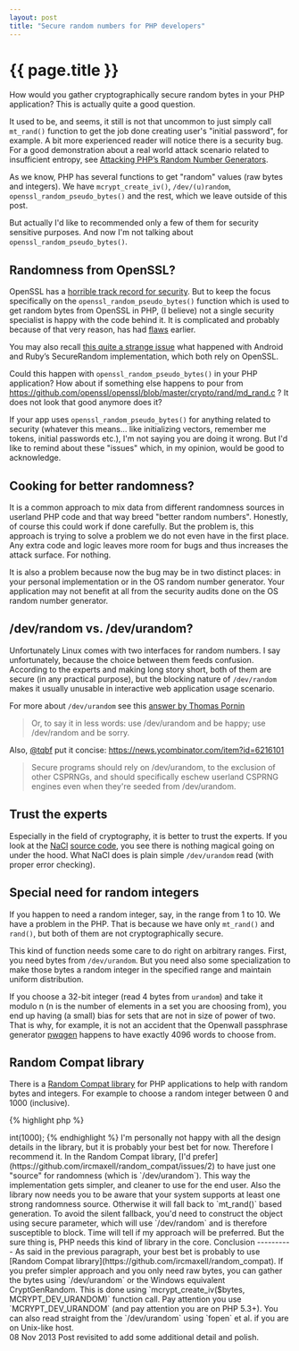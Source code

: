 ```yaml
---
layout: post
title: "Secure random numbers for PHP developers"
---
```


{{ page.title }}
================

How would you gather cryptographically secure random bytes in your PHP application? This is actually quite a good question.

It used to be, and seems, it still is not that uncommon to just simply call `mt_rand()` function to get the job done creating user's "initial password", for example. A bit more experienced reader will notice there is a security bug. For a good demonstration about a real world attack scenario related to insufficient entropy, see [Attacking PHP’s Random Number Generators](http://phpsecurity.readthedocs.org/en/latest/Insufficient-Entropy-For-Random-Values.html#attacking-php-s-random-number-generators).

As we know, PHP has several functions to get "random" values (raw bytes and integers). We have `mcrypt_create_iv()`, `/dev/(u)random`, `openssl_random_pseudo_bytes()` and the rest, which we leave outside of this post.

But actually I'd like to recommended only a few of them for security sensitive purposes. And now I'm not talking about `openssl_random_pseudo_bytes()`.

Randomness from OpenSSL?
------------------------

OpenSSL has a [horrible track record for security](http://www.daemonology.net/blog/2009-06-11-cryptographic-right-answers.html). But to keep the focus specifically on the `openssl_random_pseudo_bytes()` function which is used to get random bytes from OpenSSL in PHP, (I believe) not a single security specialist is happy with the code behind it. It is complicated and probably because of that very reason, has had [flaws](http://mjos.fi/doc/secadv_prng.txt) earlier.

You may also recall [this quite a strange issue](http://emboss.github.io/blog/2013/08/21/openssl-prng-is-not-really-fork-safe/) what happened with Android and Ruby’s SecureRandom implementation, which both rely on OpenSSL.

Could this happen with `openssl_random_pseudo_bytes()` in your PHP application? How about if something else happens to pour from <https://github.com/openssl/openssl/blob/master/crypto/rand/md_rand.c> ? It does not look that good anymore does it?

If your app uses `openssl_random_pseudo_bytes()` for anything related to security (whatever this means... like initializing vectors, remember me tokens, initial passwords etc.), I'm not saying you are doing it wrong. But I'd like to remind about these "issues" which, in my opinion, would be good to acknowledge.

Cooking for better randomness?
------------------------------

It is a common approach to mix data from different randomness sources in userland PHP code and that way breed "better random numbers". Honestly, of course this could work if done carefully. But the problem is, this approach is trying to solve a problem we do not even have in the first place. Any extra code and logic leaves more room for bugs and thus increases the attack surface. For nothing.

It is also a problem because now the bug may be in two distinct places: in your personal implementation or in the OS random number generator. Your application may not benefit at all from the security audits done on the OS random number generator.

/dev/random vs. /dev/urandom?
-----------------------------

Unfortunately Linux comes with two interfaces for random numbers. I say unfortunately, because the choice between them feeds confusion. According to the experts and making long story short, both of them are secure (in any practical purpose), but the blocking nature of `/dev/random` makes it usually unusable in interactive web application usage scenario.

For more about `/dev/urandom` see this [answer by Thomas Pornin](http://security.stackexchange.com/a/3939)

> Or, to say it in less words: use /dev/urandom and be happy; use /dev/random and be sorry.

Also, [@tqbf](https://twitter.com/tqbf) put it concise: <https://news.ycombinator.com/item?id=6216101>

> Secure programs should rely on /dev/urandom, to the exclusion of other CSPRNGs, and should specifically eschew userland CSPRNG engines even when they're seeded from /dev/urandom.

Trust the experts
-----------------

Especially in the field of cryptography, it is better to trust the experts. If you look at the [NaCl](http://nacl.cr.yp.to/) [source code](http://hyperelliptic.org/nacl/nacl-20110221.tar.bz2), you see there is nothing magical going on under the hood. What NaCl does is plain simple `/dev/urandom` read (with proper error checking).


Special need for random integers
------------------------------------

If you happen to need a random integer, say, in the range from 1 to 10. We have a problem in the PHP. That is because we have only `mt_rand()` and `rand()`, but both of them are not cryptographically secure.

This kind of function needs some care to do right on arbitrary ranges. First, you need bytes from `/dev/urandom`. But you need also some specialization to make those bytes a random integer in the specified range and maintain uniform distribution.

If you choose a 32-bit integer (read 4 bytes from `urandom`) and take it modulo n (n is the number of elements in a set you are choosing from), you end up having (a small) bias for sets that are not in size of power of two. That is why, for example, it is not an accident that the Openwall passphrase generator [pwqgen](http://www.openwall.com/passwdqc/) happens to have exactly 4096 words to choose from.

Random Compat library
---------------------

There is a [Random Compat library](https://github.com/ircmaxell/random_compat) for PHP applications to help with random bytes and integers. For example to choose a random integer between 0 and 1000 (inclusive).

{% highlight php %}
<?php
// We construct a "non secure" Random object.
// It uses /dev/urandom and is therefore actually secure
// (as long as your system supports at least either /dev/urandom or mcrypt extension or OpenSSL extension).
require 'random.php';
$random_compat = new PHP\Random();
$int = $random_compat->int(1000);
{% endhighlight %}

I'm personally not happy with all the design details in the library, but it is probably your best bet for now. Therefore I recommend it. 

In the Random Compat library, [I'd prefer](https://github.com/ircmaxell/random_compat/issues/2) to have just one "source" for randomness (which is `/dev/urandom`). This way the implementation gets simpler, and cleaner to use for the end user. Also the library now needs you to be aware that your system supports at least one strong randomness source. Otherwise it will fall back to `mt_rand()` based generation. To avoid the silent fallback, you'd need to construct the object using secure parameter, which will use `/dev/random` and is therefore susceptible to block.

Time will tell if my approach will be preferred. But the sure thing is, PHP needs this kind of library in the core.

Conclusion
----------

As said in the previous paragraph, your best bet is probably to use [Random Compat library](https://github.com/ircmaxell/random_compat).

If you prefer simpler approach and you only need raw bytes, you can gather the bytes using `/dev/urandom` or the Windows equivalent CryptGenRandom. This is done using `mcrypt_create_iv($bytes, MCRYPT_DEV_URANDOM)` function call. Pay attention you use `MCRYPT_DEV_URANDOM` (and pay attention you are on PHP 5.3+).

You can also read straight from the `/dev/urandom` using `fopen` et al. if you are on Unix-like host.

<div>
    <span class="label label-primary">08 Nov 2013</span> <span class="text-info">Post revisited to add some additional detail and polish.</span>
</div>







